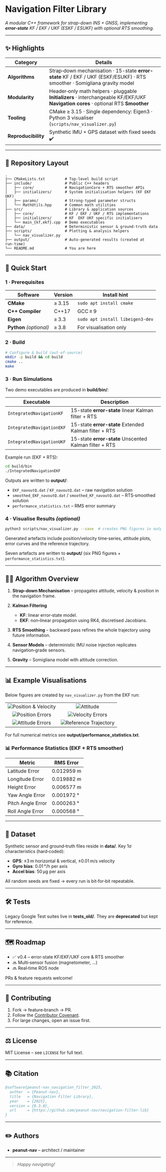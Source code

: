 # Navigation Filter Library

*A modular C++ framework for strap-down INS + GNSS, implementing **error-state** KF / EKF / UKF (ESKF / ESUKF) with optional RTS smoothing.*

---

## ✨ Highlights

| Category            | Details                                                                                                                         |
| ------------------- | ------------------------------------------------------------------------------------------------------------------------------- |
| **Algorithms**      | Strap‑down mechanisation · 15-state **error-state** KF / EKF / UKF (ESKF/ESUKF) · RTS smoother · Somigliana gravity model                         |
| **Modularity**      | Header‑only math helpers · pluggable **Initializers** · interchangeable KF/EKF/UKF **Navigation cores** · optional RTS **Smoother** |
| **Tooling**         | CMake ≥ 3.15 · Single dependency: Eigen3 · Python 3 visualiser (`scripts/nav_visualizer.py`)                                    |
| **Reproducibility** | Synthetic IMU + GPS dataset with fixed seeds ✔️                                                                                 |

---

## 📂 Repository Layout

```text
.
├── CMakeLists.txt         # Top‑level build script
├── include/               # Public C++ headers
│   ├── core/              # NavigationCore + RTS smoother APIs
│   ├── initializers/      # System initialisation helpers (KF EKF UKF)
│   ├── params/            # Strong‑typed parameter structs
│   └── MathUtils.hpp      # Common math utilities
├── src/                   # Library & application sources
│   ├── core/              # KF / EKF / UKF / RTS implementations
│   ├── initializers/      # KF  EKF UKF specific initialisers
│   └── main_{kf,ekf}.cpp  # Demo executables
├── data/                  # Deterministic sensor & ground‑truth data
├── scripts/               # Plotting & analysis helpers
│   └── nav_visualizer.py
├── output/                # Auto‑generated results (created at run‑time)
└── README.md              # You are here
```

---

## 🚀 Quick Start

### 1 · Prerequisites

| Software                | Version | Install hint                       |
| ----------------------- | ------- | ---------------------------------- |
| **CMake**               | ≥ 3.15  | `sudo apt install cmake`           |
| **C++ Compiler**        | C++17   | GCC ≥ 9
| **Eigen**               | ≥ 3.3   | `sudo apt install libeigen3-dev`   |
| **Python** *(optional)* | ≥ 3.8   | For visualisation only             |

### 2 · Build

```bash
# Configure & build (out‑of‑source)
mkdir -p build && cd build
cmake ..
make
```

### 3 · Run Simulations

Two demo executables are produced in **build/bin/**:

| Executable                | Description                                    |
| ------------------------- | ---------------------------------------------- |
| `IntegratedNavigationKF`  | 15-state **error-state** linear Kalman filter + RTS         |
| `IntegratedNavigationEKF` | 15-state **error-state** Extended Kalman filter + RTS |
| `IntegratedNavigationUKF` | 15-state **error-state** Unscented Kalman filter + RTS |

Example run (EKF + RTS):

```bash
cd build/bin
./IntegratedNavigationEKF
```

Outputs are written to **output/**:

* `EKF_navoutQ.dat` / `KF_navoutQ.dat` – raw navigation solution
* `smoothed_EKF_navoutQ.dat` / `smoothed_KF_navoutQ.dat` – RTS‑smoothed solution
* `performance_statistics.txt` – RMS error summary

### 4 · Visualise Results *(optional)*

```bash
python3 scripts/nav_visualizer.py --save  # creates PNG figures in output/
```

Generated artefacts include position/velocity time‑series, attitude plots, error curves and the reference trajectory.

Seven artefacts are written to **output/** (six PNG figures + `performance_statistics.txt`).

---

## 🧑‍🔬 Algorithm Overview

1. **Strap‑down Mechanisation** – propagates attitude, velocity & position in the navigation frame.
2. **Kalman Filtering**

   * **KF**: linear error‑state model.
   * **EKF**: non‑linear propagation using RK4, discretised Jacobians.
3. **RTS Smoothing** – backward pass refines the whole trajectory using future information.
4. **Sensor Models** – deterministic IMU noise injection replicates navigation‑grade sensors.
5. **Gravity** – Somigliana model with altitude correction.

---

## 📊 Example Visualisations

Below figures are created by `nav_visualizer.py` from the EKF run:

|                                                              |                                                          |
| :----------------------------------------------------------: | :------------------------------------------------------: |
| ![Position & Velocity](output/position_velocity_results.png) |        ![Attitude](output/attitude_estimation.png)       |
|        ![Position Errors](output/position_errors.png)        |      ![Velocity Errors](output/velocity_errors.png)      |
|        ![Attitude Errors](output/attitude_errors.png)        | ![Reference Trajectory](output/reference_trajectory.png) |

For full numerical metrics see **output/performance\_statistics.txt**.

### 📊 Performance Statistics (EKF + RTS smoother)

| Metric                  | RMS Error     |
|-------------------------|---------------|
| Latitude Error          | 0.012959 m    |
| Longitude Error         | 0.019882 m    |
| Height Error            | 0.006577 m    |
| Yaw Angle Error         | 0.001972 °    |
| Pitch Angle Error       | 0.000263 °    |
| Roll Angle Error        | 0.000568 °    |

---

## 📁 Dataset

Synthetic sensor and ground‑truth files reside in **data/**. Key 1σ characteristics (hard‑coded):

* **GPS**: ±3 m horizontal & vertical, ±0.01 m/s velocity
* **Gyro bias**: 0.01 °/h per axis
* **Accel bias**: 50 µg per axis

All random seeds are fixed → every run is bit‑for‑bit repeatable.

---

## 🛠️ Tests

Legacy Google Test suites live in **tests\_old/**. They are **deprecated** but kept for reference.

---

## 🗺️ Roadmap

* ✅ v0.4 – error-state KF/EKF/UKF core & RTS smoother
* 🔜 Multi‑sensor fusion (magnetometer, …)
* 🔜 Real‑time ROS node

PRs & feature requests welcome!

---

## 🤝 Contributing

1. Fork → feature‑branch → PR.
2. Follow the [Contributor Covenant](https://www.contributor-covenant.org/).
3. For large changes, open an issue first.

---

## ⚖️ License

MIT License – see `LICENSE` for full text.

---

## 📚 Citation

```bibtex
@software{peanut-nav_navigation_filter_2025,
  author  = {Peanut‑nav},
  title   = {Navigation Filter Library},
  year    = {2025},
  version = {0.3.0},
  url     = {https://github.com/peanut-nav/navigation-filter-lib}
}
```

---

## ✏️ Authors

* **peanut‑nav** – architect / maintainer

---

> *Happy navigating!*

